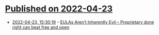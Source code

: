 # [Published on 2022-04-23](index.md)

* [2022-04-23, 15:30:19](https://news.ycombinator.com/item?id=31135094) - [EULAs Aren’t Inherently Evil – Proprietary done right can beat free and open](https://writing.kemitchell.com/2022/04/22/EULAs-Arent-Inherently-Evil)
